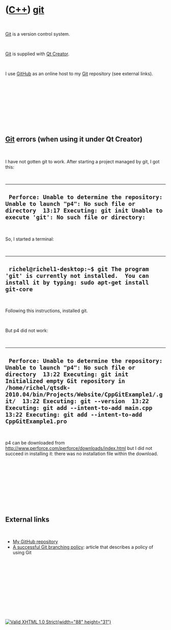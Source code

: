 



 

 

 

 

 

([C++](Cpp.htm)) [git](CppGit.htm)
==================================

 

[Git](CppGit.htm) is a version control system.

 

[Git](CppGit.htm) is supplied with [Qt Creator](CppQtCreator.htm).

 

I use [GitHub](CppGitHub.htm) as an online host to my [Git](CppGit.htm)
repository (see external links).

 

 

 

 

 

[Git](CppGit.htm) errors (when using it under Qt Creator)
---------------------------------------------------------

 

I have not gotten git to work. After starting a project managed by git,
I got this:

 

  ----------------------------------------------------------------------------------------------------------------------------------------------------------------------------------
  ` Perforce: Unable to determine the repository: Unable to launch "p4": No such file or directory  13:17 Executing: git init Unable to execute 'git': No such file or directory:`
  ----------------------------------------------------------------------------------------------------------------------------------------------------------------------------------

 

So, I started a terminal:

 

  ---------------------------------------------------------------------------------------------------------------------------------------------
  ` richel@richel1-desktop:~$ git The program 'git' is currently not installed.  You can install it by typing: sudo apt-get install git-core`
  ---------------------------------------------------------------------------------------------------------------------------------------------

 

Following this instructions, installed git.

 

But p4 did not work:

 

  ---------------------------------------------------------------------------------------------------------------------------------------------------------------------------------------------------------------------------------------------------------------------------------------------------------------------------------------------------------------------------------------
  ` Perforce: Unable to determine the repository: Unable to launch "p4": No such file or directory  13:22 Executing: git init Initialized empty Git repository in /home/richel/qtsdk-2010.04/bin/Projects/Website/CppGitExample1/.git/  13:22 Executing: git --version  13:22 Executing: git add --intent-to-add main.cpp  13:22 Executing: git add --intent-to-add CppGitExample1.pro`
  ---------------------------------------------------------------------------------------------------------------------------------------------------------------------------------------------------------------------------------------------------------------------------------------------------------------------------------------------------------------------------------------

 

p4 can be downloaded from
http://www.perforce.com/perforce/downloads/index.html but I did not
succeed in installing it: there was no installation file within the
download.

 

 

 

 

 

External links
--------------

 

-   [My GitHub
    repository](http://github.com/richelbilderbeek/ProjectRichelBilderbeek)
-   [A successful Git branching
    policy](http://nvie.com/posts/a-successful-git-branching-model):
    article that describes a policy of using Git

 

 

 

 

 





 

[![Valid XHTML 1.0 Strict](valid-xhtml10.png){width="88"
height="31"}](http://validator.w3.org/check?uri=referer)
